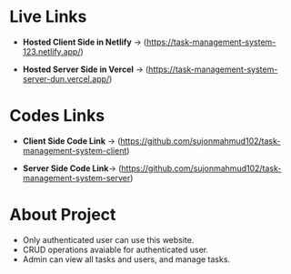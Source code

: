 # Live Links

- **Hosted Client Side in Netlify** -> (https://task-management-system-123.netlify.app/)

- **Hosted Server Side in Vercel** -> (https://task-management-system-server-dun.vercel.app/)


# Codes Links

- **Client Side Code Link** -> (https://github.com/sujonmahmud102/task-management-system-client)

- **Server Side Code Link**-> (https://github.com/sujonmahmud102/task-management-system-server)


# About Project
- Only  authenticated user can use this website.
- CRUD operations avaiable for authenticated user.
- Admin can view all tasks and users, and manage tasks.
